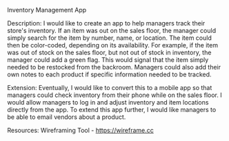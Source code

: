 Inventory Management App

Description: I would like to create an app to help managers track their store's inventory.  If an item was out on the sales floor, the manager could simply search for the item by number, name, or location.  The item could then be color-coded, depending on its availability. For example, if the item was out of stock on the sales floor, but not out of stock in inventory, the manager could add a green flag.  This would signal that the item simply needed to be restocked from the backroom.  Managers could also add their own notes to each product if specific information needed to be tracked.

Extension: Eventually, I would like to convert this to a mobile app so that managers could check inventory from their phone while on the sales floor. I would allow managers to log in and adjust inventory and item locations directly from the app.  To extend this app further, I would like managers to be able to email vendors about a product.

Resources:
Wireframing Tool - https://wireframe.cc
